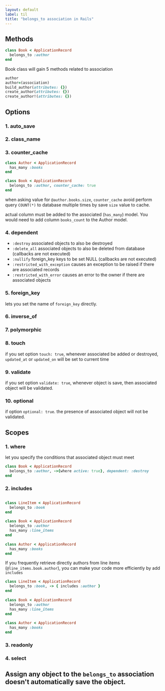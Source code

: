 ```yaml
---
layout: default
label: til
title: "belongs_to association in Rails"
---
```


## Methods
```ruby
class Book < ApplicationRecord
  belongs_to :author
end
```
Book class will gain 5 methods related to association
```ruby
author
author=(association)
build_author(attributes: {})
create_author(attributes: {})
create_author!(attributes: {})
```

## Options
### 1. auto_save
### 2. class_name
### 3. counter_cache
```ruby
class Author < ApplicationRecord
  has_many :books 
end 

class Book < ApplicationRecord
  belongs_to :author, counter_cache: true
end 
```
when asking value for `@author.books.size`, `counter_cache` avoid perform query `COUNT(*)` to database multiple times by save `size` value to cache. 

actual column must be added to the associated (`has_many`) model. You would need to add column `books_count` to the Author model.
### 4. dependent
- `:destroy` associated objects to also be destroyed
- `:delete_all` associated objects to also be deleted from database (callbacks are not executed)
- `:nullify` foreign_key keys to be set NULL (callbacks are not executed)
- `:restricted_with_exception` causes an exception to be raised if there are associated records
- `:restricted_with_error` causes an error to the owner if there are associated objects
### 5. foreign_key
lets you set the name of `foreign_key` directly.
### 6. inverse_of
### 7. polymorphic
### 8. touch
if you set option `touch: true`, whenever associated be added or destroyed, `updated_at` or `updated_on` will be set to current time
### 9. validate
if you set option `validate: true`, whenever object is save, then associated object will be validated.
### 10. optional
if option `optional: true`. the presence of associated object will not be validated. 
## Scopes

### 1. where
let you specify the conditions that associated object must meet
```ruby
class Book < ApplicationRecord
  belongs_to :author, ->{where active: true}, dependent: :destroy
end
```
### 2. includes
```ruby

class LineItem < ApplicationRecord
  belongs_to :book
end
 
class Book < ApplicationRecord
  belongs_to :author
  has_many :line_items
end
 
class Author < ApplicationRecord
  has_many :books
end
```
If you frequently retrieve directly authors from line items (`@line_items.book.author`), you can make your code more efficiently by  add `includes` 
```ruby
class LineItem < ApplicationRecord
  belongs_to :book, -> { includes :author }
end
 
class Book < ApplicationRecord
  belongs_to :author
  has_many :line_items
end
 
class Author < ApplicationRecord
  has_many :books
end
```
### 3. readonly
### 4. select
## Assign any object to the `belongs_to` association doesn't automatically save the object.


